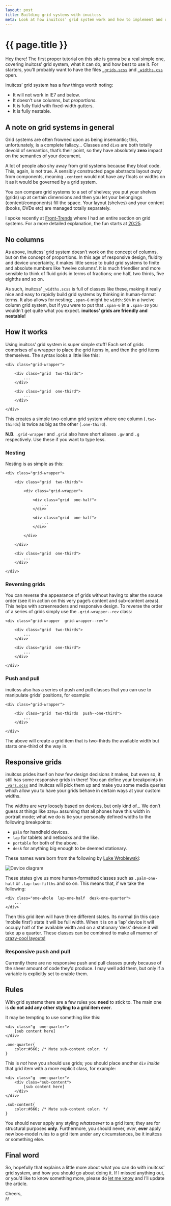 ```yaml
---
layout: post
title: Building grid systems with inuitcss
meta: Look at how inuitcss’ grid system work and how to implement and use it.
---
```


# {{ page.title }}

Hey there! The first proper tutorial on this site is gonna be a real simple one,
covering inuitcss’ grid system, what it can do, and how best to use it.  For
starters, you’ll probably want to have the files
[`_grids.scss`](https://github.com/csswizardry/inuit.css/blob/master/objects/_grids.scss)
and [`_widths.css`](https://github.com/csswizardry/inuit.css/blob/master/generic/_widths.scss)
open.

inuitcss’ grid system has a few things worth noting:

* It will not work in IE7 and below.
* It doesn’t use columns, but _proportions_.
* It is fully fluid with fixed-width gutters.
* It is fully nestable.

## A note on grid systems in general

Grid systems are often frowned upon as being insemantic; this, unfortunately, is
a complete fallacy… Classes and `div`s are both totally devoid of semantics,
that’s their point, so they have absolutely **zero** impact on the semantics of
your document.

A lot of people also shy away from grid systems because they bloat code. This,
again, is not true. A sensibly constructed page abstracts layout _away_ from
components, meaning `.content` would not have any floats or widths on it as it
would be governed by a grid system.

You can compare grid systems to a set of
shelves; you put your shelves (grids) up at certain dimensions and then you let
your belongings (content/components) fill the space. Your layout (shelves) and
your content (books, DVDs etc) are managed totally separately.

I spoke recently at [Front-Trends](http://2012.front-trends.com/) where I had an
entire section on grid systems. For a more detailed explanation, the fun starts
at [20:25](http://vimeo.com/44773888).

## No columns

As above, inuitcss’ grid system doesn’t work on the concept of columns, but on
the concept of proportions. In this age of responsive design, fluidity and
device uncertainty, it makes little sense to build grid systems to finite
and absolute numbers like ‘twelve columns’. It is much friendlier and more
sensible to think of fluid grids in terms of fractions; one half, two thirds,
five eighths and so on.

As such, inuitcss’ `_widths.scss` is full of classes like these, making it
really nice and easy to rapidly build grid systems by thinking in human-format
terms. It also allows for nesting; `.span-6` might be `width:50%` in a twelve
column grid system, but if you were to put that `.span-6` in a `.span-10` you
wouldn’t get quite what you expect. <strong>inuitcss’ grids are friendly and
nestable!</strong>

## How it works

Using inuitcss’ grid system is super simple stuff! Each set of grids comprises
of a wrapper to place the grid items in, and then the grid items themselves. The
syntax looks a little like this:

    <div class="grid-wrapper">
        
        <div class="grid  two-thirds">
            ...
        </div>
        
        <div class="grid  one-third">
            ...
        </div>
        
    </div>

This creates a simple two-column grid system where one column (`.two-thirds`) is
twice as big as the other (`.one-third`).

<div class="islet  note">
    <p><strong>N.B.</strong> <code>.grid-wrapper</code> and <code>.grid</code>
    also have short aliases <code>.gw</code> and <code>.g</code> respectively.
    Use these if you want to type less.</p>
</div>

### Nesting

Nesting is as simple as this:

    <div class="grid-wrapper">
        
        <div class="grid  two-thirds">
            
            <div class="grid-wrapper">
                
                <div class="grid  one-half">
                    ...
                </div>
                
                <div class="grid  one-half">
                    ...
                </div>
                
            </div>
            
        </div>
        
        <div class="grid  one-third">
            ...
        </div>
        
    </div>

### Reversing grids

You can reverse the appearance of grids without having to alter the source order
(see it in action on this very page’s content and sub-content areas). This helps
with screenreaders and responsive design. To reverse the order of a series of
grids simply use the `.grid-wrapper--rev` class:

    <div class="grid-wrapper  grid-wrapper--rev">
        
        <div class="grid  two-thirds">
            ...
        </div>
        
        <div class="grid  one-third">
            ...
        </div>
        
    </div>

### Push and pull

inuitcss also has a series of push and pull classes that you can use to
manipulate grids’ positions, for example:

    <div class="grid-wrapper">
        
        <div class="grid  two-thirds  push--one-third">
            ...
        </div>
        
    </div>

The above will create a grid item that is two-thirds the available width but
starts one-third of the way in.

## Responsive grids

inuitcss prides itself on how few design decisions it makes, but even so, it
still has some responsive grids in there! You can define your breakpoints in
[`_vars.scss`](https://github.com/csswizardry/inuit.css/blob/e666615d9f4348700382ee6f827069296c8e8d9e/_vars.scss#L38-L44)
and inuitcss will pick them up and make you some media queries which allow you
to have your grids behave in certain ways at your custom widths.

The widths are _very_ loosely based on devices, but only kind of… We don’t guess
at things like `320px` assuming that all phones have this width in portrait
mode; what we do is tie your personally defined widths to the following
breakpoints:

* `palm` for handheld devices.
* `lap` for tablets and netbooks and the like.
* `portable` for both of the above.
* `desk` for anything big enough to be deemed stationary.

These names were born from the following by [Luke Wroblewski](http://lukew.com):

![Device diagram](https://a248.e.akamai.net/camo.github.com/25e9301f3467146dd759144c85e253bf410d2c12/687474703a2f2f7374617469632e6c756b65772e636f6d2f756e69666965645f6465766963655f64657369676e2e706e67)


These states give us more human-formatted classes such as `.palm-one-half` or
`.lap-two-fifths` and so on. This means that, if we take the following:

    <div class="one-whole  lap-one-half  desk-one-quarter">
        ...
    </div>

Then this grid item will have three different states. Its normal (in this case
‘mobile first’) state it will be full width. When it is on a ‘lap’ device it
will occupy half of the available width and on a stationary ‘desk’ device it
will take up a quarter. These classes can be combined to make all manner of
[crazy-cool layouts!](http://jsfiddle.net/inuitcss/WS4Ge/embedded/result,html,css)

### Responsive push and pull

Currently there are no responsive push and pull classes purely because of the
sheer amount of code they’d produce. I may well add them, but only if a variable
is explicitly set to enable them.

## Rules

With grid systems there are a few rules you **need** to stick to. The main one
is **do not add any other styling to a grid item ever**.

It may be tempting to use something like this:

<pre><code>&lt;div class="g  one-quarter"&gt;
    [sub content here]
&lt;/div&gt;

.one-quarter{
    color:#666; <span class="code-comment">/* Mute sub-content color. */</span>
}</code></pre>

This is _not_ how you should use grids; you should place another `div` _inside_
that grid item with a more explicit class, for example:

<pre><code>&lt;div class="g  one-quarter"&gt;
    &lt;div class="sub-content"&gt;
        [sub content here]
    &lt;/div&gt;
&lt;/div&gt;

.sub-content{
    color:#666; <span class="code-comment">/* Mute sub-content color. */</span>
}</code></pre>

You should never apply any styling _whatsoever_ to a grid item; they are for
structural purposes **only**. Furthermore, you should never, _ever_, **ever**
apply new box-model rules to a grid item under any circumstances, be it inuitcss
or something else.

## Final word

So, hopefully that explains a little more about what you can do with inuitcss’
grid system, and how you should go about doing it. If I missed anything out, or
you’d like to know something more, please do [let me know](http://twitter.com/inuitcss)
and I’ll update the article.

Cheers,  
<i>H</i>
